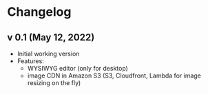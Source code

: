 # Changelog

## v 0.1 (May 12, 2022)
- Initial working version
- Features:
  - WYSIWYG editor (only for desktop)
  - image CDN in Amazon S3 (S3, Cloudfront, Lambda for image resizing on the fly)